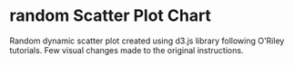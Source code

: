 # random Scatter Plot Chart


Random dynamic scatter plot created using d3.js library following O'Riley tutorials. 
Few visual changes made to the original instructions.